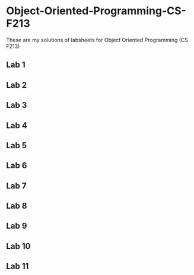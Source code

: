 # Object-Oriented-Programming-CS-F213

These are my solutions of labsheets for Object Oriented Programming (CS F213)

## Lab 1 



## Lab 2



## Lab 3



## Lab 4



## Lab 5



## Lab 6



## Lab 7



## Lab 8



## Lab 9



## Lab 10



## Lab 11



